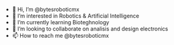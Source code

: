 - 👋 Hi, I’m @bytesroboticmx
- 👀 I’m interested in Robotics & Artificial Intelligence
- 🌱 I’m currently learning Bioteghnology
- 💞️ I’m looking to collaborate on analisis and design electronics
- 📫 How to reach me @bytesroboticmx

<!---
bytesroboticmx/bytesroboticmx is a ✨ special ✨ repository because its `README.md` (this file) appears on your GitHub profile.
You can click the Preview link to take a look at your changes.
--->
